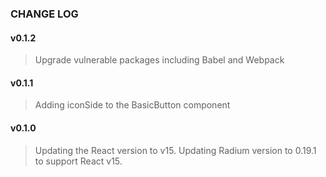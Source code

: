 ### CHANGE LOG

#### v0.1.2
> Upgrade vulnerable packages including Babel and Webpack

#### v0.1.1
> Adding iconSide to the BasicButton component

#### v0.1.0
> Updating the React version to v15.
> Updating Radium version to 0.19.1 to support React v15.
